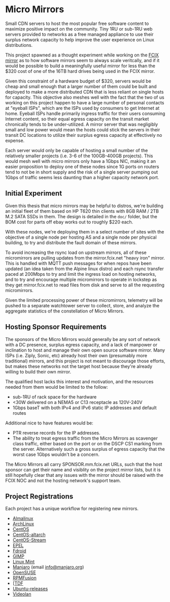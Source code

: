 # Micro Mirrors

Small CDN servers to host the most popular free software content to maximize positive impact on the community.
Tiny 1RU or sub-1RU web servers provided to networks as a free managed appliance to use their surplus network capacity to help improve the user experience on Linux distributions.

This project spawned as a thought experiment while working on the [FCIX mirror](https://mirror.fcix.net/) as to how software mirrors seem to always scale veritcally, and if it would be possible to build a meaningfully useful mirror for less than the $320 cost of one of the 16TB hard drives being used in the FCIX mirror.

Given this constraint of a hardware budget of $320, servers would be cheap and small enough that a larger number of them could be built and deployed to make a more distributed CDN that is less reliant on single hosts for capacity.
This objective also meshes well with the fact that the two of us working on this project happen to have a large number of personal contacts at "eyeball ISPs", which are the ISPs used by consumers to get Internet at home.
Eyeball ISPs handle primarily ingress traffic for their users consuming Internet content, so their equal egress capacity on the transit market chronically tends to be under-utilized.
A mirror server that was negligibly small and low power would mean the hosts could stick the servers in their transit DC locations to utilize their surplus egress capacity at effectively no expense.

Each server would only be capable of hosting a small number of the relatively smaller projects (i.e. 3-6 of the 100GB-400GB projects).
This would mesh well with micro mirrors only have a 1Gbps NIC, making it an easier proposition to deploy one of these nodes since 1G ports on routers tend to not be in short supply and the risk of a single server pumping out 1Gbps of traffic seems less daunting than a higher capacity network port.

## Initial Experiment

Given this thesis that micro mirrors may be helpful to distros, we're building an initial fleet of them based on HP T620 thin clients with 8GB RAM / 2TB M.2 SATA SSDs in them.
The design is detailed in the `doc/` folder, but the BOM cost for parts off ebay works out to roughly $220 each.

With these nodes, we're deploying them in a select number of sites with the objective of a single node per hosting AS and a single node per physical building, to try and distribute the fault domain of these mirrors.

To avoid increasing the rsync load on upstream mirrors, all of these micromirrors are pulling updates from the mirror.fcix.net "heavy iron" mirror.
This is handled with MQTT push messages for when repos have been updated (an idea taken from the Alpine linux distro) and each rsync transfer paced at 200Mbps to try and limit the ingress load on hosting networks, and to try and encourage multiple micromirrors to operate in lockstep as they get mirror.fcix.net to read files from disk and serve to all the requesting micromirrors.

Given the limited processing power of these micromirrors, telemetry will be pushed to a separate watchtower server to collect, store, and analyze the aggregate statistics of the constellation of Micro Mirrors.

## Hosting Sponsor Requirements

The sponsors of the Micro Mirrors would generally be any sort of network with a DC presence, surplus egress capacity, and a lack of manpower or inclination to host and manage their own open source software mirror.
Many ISPs (i.e. Ziply, Sonic, etc) already host their own (presumably more traditional) mirrors, and this project is not meant to discourage those efforts, but makes these networks not the target host because they're already willing to build their own mirror.

The qualified host lacks this interest and motivation, and the resources needed from them would be limited to the follow:
* sub-1RU of rack space for the hardware
* <30W delivered on a NEMA5 or C13 receptacle as 120V-240V
* 1Gbps baseT with both IPv4 and IPv6 static IP addresses and default routes

Additional nice to have features would be:
* PTR reverse records for the IP addresses.
* The ability to treat egress traffic from the Micro Mirrors as scavenger class traffic, either based on the port or on the DSCP CS1 marking from the server. Alternatively such a gross surplus of egress capacity that the worst case 1Gbps wouldn't be a concern.

The Micro Mirrors all carry SPONSOR.mm.fcix.net URLs, such that the host sponsor can get their name and visiblity on the project mirror lists, but it is still hopefully clear that any issues with the mirror should be raised with the FCIX NOC and not the hosting network's support team.

## Project Registrations

Each project has a unique workflow for registering new mirrors.

* [Almalinux](https://wiki.almalinux.org/Mirrors.html)
* [ArchLinux](https://wiki.archlinux.org/title/DeveloperWiki:NewMirrors)
* [CentOS](https://wiki.centos.org/HowTos/CreatePublicMirrors)
* [CentOS-altarch](https://wiki.centos.org/HowTos/CreatePublicMirrors)
* [CentOS-Stream](https://wiki.centos.org/HowTos/CreatePublicMirrors)
* [EPEL](https://fedoraproject.org/wiki/Infrastructure/Mirroring)
* [Fdroid](https://f-droid.org/docs/Running_a_Mirror/)
* [GIMP](https://www.gimp.org/news/2021/10/06/official-mirror-policy/)
* [Linux Mint](https://linuxmint.com/mirrors.php)
* [Manjaro](https://wiki.manjaro.org/index.php/Manjaro_Mirrors) (email info@manjaro.org)
* [OpenSUSE](https://en.opensuse.org/openSUSE:Mirror_infrastructure)
* [RPMFusion](https://rpmfusion.org/Mirrors)
* [[TDF](https://wiki.documentfoundation.org/Infra/Mirroring)
* [Ubuntu-releases](https://wiki.ubuntu.com/Mirrors)
* [Videolan](https://www.videolan.org/videolan/mirrors.html)

